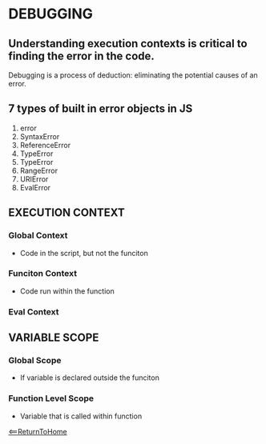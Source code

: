 # DEBUGGING
## Understanding execution contexts is critical to finding the error in the code.
Debugging is a process of deduction: eliminating the potential causes of an error.

## 7 types of built in error objects in JS
1. error
2. SyntaxError
3. ReferenceError
4. TypeError
5. TypeError
6. RangeError
7. URIError
8. EvalError

## EXECUTION CONTEXT
### Global Context
- Code in the script, but not the funciton
### Funciton Context
- Code run within the function
### Eval Context


## VARIABLE SCOPE
### Global Scope
- If variable is declared outside the funciton
### Function Level Scope
- Variable that is called within function


[<==ReturnToHome](README.md)
